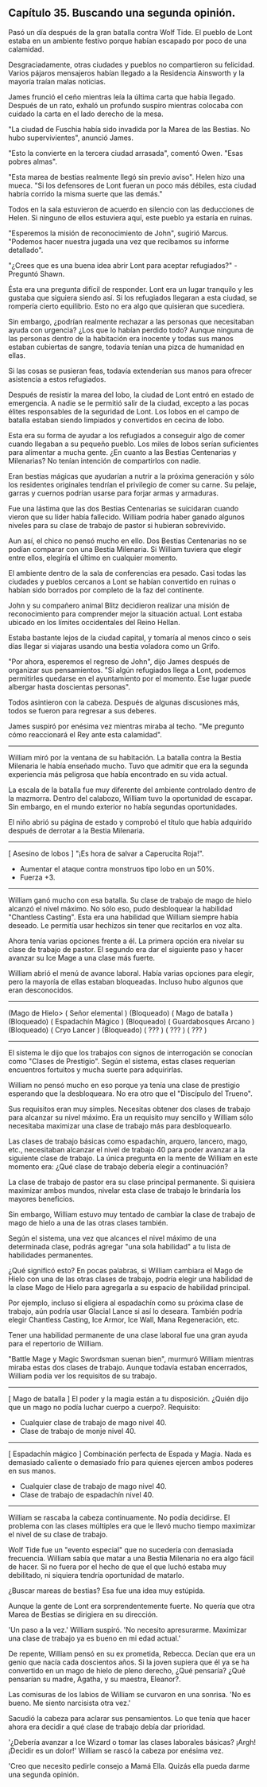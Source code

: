 
## Capítulo 35. Buscando una segunda opinión.


Pasó un día después de la gran batalla contra Wolf Tide. El pueblo de Lont estaba en un ambiente festivo porque habían escapado por poco de una calamidad.

Desgraciadamente, otras ciudades y pueblos no compartieron su felicidad. Varios pájaros mensajeros habían llegado a la Residencia Ainsworth y la mayoría traían malas noticias.

James frunció el ceño mientras leía la última carta que había llegado. Después de un rato, exhaló un profundo suspiro mientras colocaba con cuidado la carta en el lado derecho de la mesa.

"La ciudad de Fuschia había sido invadida por la Marea de las Bestias. No hubo supervivientes", anunció James.

"Esto la convierte en la tercera ciudad arrasada", comentó Owen. "Esas pobres almas".

"Esta marea de bestias realmente llegó sin previo aviso". Helen hizo una mueca. "Si los defensores de Lont fueran un poco más débiles, esta ciudad habría corrido la misma suerte que las demás."

Todos en la sala estuvieron de acuerdo en silencio con las deducciones de Helen. Si ninguno de ellos estuviera aquí, este pueblo ya estaría en ruinas.

"Esperemos la misión de reconocimiento de John", sugirió Marcus. "Podemos hacer nuestra jugada una vez que recibamos su informe detallado".

"¿Crees que es una buena idea abrir Lont para aceptar refugiados?" - Preguntó Shawn.

Ésta era una pregunta difícil de responder. Lont era un lugar tranquilo y les gustaba que siguiera siendo así. Si los refugiados llegaran a esta ciudad, se rompería cierto equilibrio. Esto no era algo que quisieran que sucediera.

Sin embargo, ¿podrían realmente rechazar a las personas que necesitaban ayuda con urgencia? ¿Los que lo habían perdido todo? Aunque ninguna de las personas dentro de la habitación era inocente y todas sus manos estaban cubiertas de sangre, todavía tenían una pizca de humanidad en ellas.

Si las cosas se pusieran feas, todavía extenderían sus manos para ofrecer asistencia a estos refugiados.

Después de resistir la marea del lobo, la ciudad de Lont entró en estado de emergencia. A nadie se le permitió salir de la ciudad, excepto a las pocas élites responsables de la seguridad de Lont. Los lobos en el campo de batalla estaban siendo limpiados y convertidos en cecina de lobo.

Esta era su forma de ayudar a los refugiados a conseguir algo de comer cuando llegaban a su pequeño pueblo. Los miles de lobos serían suficientes para alimentar a mucha gente. ¿En cuanto a las Bestias Centenarias y Milenarias? No tenían intención de compartirlos con nadie.

Eran bestias mágicas que ayudarían a nutrir a la próxima generación y sólo los residentes originales tendrían el privilegio de comer su carne. Su pelaje, garras y cuernos podrían usarse para forjar armas y armaduras.

Fue una lástima que las dos Bestias Centenarias se suicidaran cuando vieron que su líder había fallecido. William podría haber ganado algunos niveles para su clase de trabajo de pastor si hubieran sobrevivido.

Aun así, el chico no pensó mucho en ello. Dos Bestias Centenarias no se podían comparar con una Bestia Milenaria. Si William tuviera que elegir entre ellos, elegiría el último en cualquier momento.

El ambiente dentro de la sala de conferencias era pesado. Casi todas las ciudades y pueblos cercanos a Lont se habían convertido en ruinas o habían sido borrados por completo de la faz del continente.

John y su compañero animal Blitz decidieron realizar una misión de reconocimiento para comprender mejor la situación actual. Lont estaba ubicado en los límites occidentales del Reino Hellan.

Estaba bastante lejos de la ciudad capital, y tomaría al menos cinco o seis días llegar si viajaras usando una bestia voladora como un Grifo.

"Por ahora, esperemos el regreso de John", dijo James después de organizar sus pensamientos. "Si algún refugiados llega a Lont, podemos permitirles quedarse en el ayuntamiento por el momento. Ese lugar puede albergar hasta doscientas personas".

Todos asintieron con la cabeza. Después de algunas discusiones más, todos se fueron para regresar a sus deberes.

James suspiró por enésima vez mientras miraba al techo. "Me pregunto cómo reaccionará el Rey ante esta calamidad".

---

William miró por la ventana de su habitación. La batalla contra la Bestia Milenaria le había enseñado mucho. Tuvo que admitir que era la segunda experiencia más peligrosa que había encontrado en su vida actual.

La escala de la batalla fue muy diferente del ambiente controlado dentro de la mazmorra. Dentro del calabozo, William tuvo la oportunidad de escapar. Sin embargo, en el mundo exterior no había segundas oportunidades.

El niño abrió su página de estado y comprobó el título que había adquirido después de derrotar a la Bestia Milenaria.

---

[ Asesino de lobos ]
"¡Es hora de salvar a Caperucita Roja!".
- Aumentar el ataque contra monstruos tipo lobo en un 50%.
- Fuerza +3.

---

William ganó mucho con esa batalla. Su clase de trabajo de mago de hielo alcanzó el nivel máximo. No sólo eso, pudo desbloquear la habilidad "Chantless Casting". Esta era una habilidad que William siempre había deseado. Le permitía usar hechizos sin tener que recitarlos en voz alta.

Ahora tenía varias opciones frente a él. La primera opción era nivelar su clase de trabajo de pastor. El segundo era dar el siguiente paso y hacer avanzar su Ice Mage a una clase más fuerte.

William abrió el menú de avance laboral. Había varias opciones para elegir, pero la mayoría de ellas estaban bloqueadas. Incluso hubo algunos que eran desconocidos.

----

(Mago de Hielo>
( Señor elemental ) (Bloqueado)
( Mago de batalla ) (Bloqueado)
( Espadachín Mágico ) (Bloqueado)
( Guardabosques Arcano ) (Bloqueado)
( Cryo Lancer ) (Bloqueado)
( ??? )
( ??? )
( ??? )

---

El sistema le dijo que los trabajos con signos de interrogación se conocían como "Clases de Prestigio". Según el sistema, estas clases requerían encuentros fortuitos y mucha suerte para adquirirlas.

William no pensó mucho en eso porque ya tenía una clase de prestigio esperando que la desbloqueara. No era otro que el "Discípulo del Trueno".

Sus requisitos eran muy simples. Necesitas obtener dos clases de trabajo para alcanzar su nivel máximo. Era un requisito muy sencillo y William sólo necesitaba maximizar una clase de trabajo más para desbloquearlo.

Las clases de trabajo básicas como espadachín, arquero, lancero, mago, etc., necesitaban alcanzar el nivel de trabajo 40 para poder avanzar a la siguiente clase de trabajo. La única pregunta en la mente de William en este momento era: ¿Qué clase de trabajo debería elegir a continuación?

La clase de trabajo de pastor era su clase principal permanente. Si quisiera maximizar ambos mundos, nivelar esta clase de trabajo le brindaría los mayores beneficios.

Sin embargo, William estuvo muy tentado de cambiar la clase de trabajo de mago de hielo a una de las otras clases también.

Según el sistema, una vez que alcances el nivel máximo de una determinada clase, podrás agregar "una sola habilidad" a tu lista de habilidades permanentes.

¿Qué significó esto? En pocas palabras, si William cambiara el Mago de Hielo con una de las otras clases de trabajo, podría elegir una habilidad de la clase Mago de Hielo para agregarla a su espacio de habilidad principal.

Por ejemplo, incluso si eligiera al espadachín como su próxima clase de trabajo, aún podría usar Glacial Lance si así lo deseara. También podría elegir Chantless Casting, Ice Armor, Ice Wall, Mana Regeneración, etc.

Tener una habilidad permanente de una clase laboral fue una gran ayuda para el repertorio de William.

"Battle Mage y Magic Swordsman suenan bien", murmuró William mientras miraba estas dos clases de trabajo. Aunque todavía estaban encerrados, William podía ver los requisitos de su trabajo.

---

[ Mago de batalla ]
El poder y la magia están a tu disposición. ¿Quién dijo que un mago no podía luchar cuerpo a cuerpo?.
Requisito:
- Cualquier clase de trabajo de mago nivel 40.
- Clase de trabajo de monje nivel 40.

---

[ Espadachín mágico ]
Combinación perfecta de Espada y Magia. Nada es demasiado caliente o demasiado frío para quienes ejercen ambos poderes en sus manos.
- Cualquier clase de trabajo de mago nivel 40.
- Clase de trabajo de espadachín nivel 40.

---

William se rascaba la cabeza continuamente. No podía decidirse. El problema con las clases múltiples era que le llevó mucho tiempo maximizar el nivel de su clase de trabajo.

Wolf Tide fue un "evento especial" que no sucedería con demasiada frecuencia. William sabía que matar a una Bestia Milenaria no era algo fácil de hacer. Si no fuera por el hecho de que el que luchó estaba muy debilitado, ni siquiera tendría oportunidad de matarlo.

¿Buscar mareas de bestias? Esa fue una idea muy estúpida.

Aunque la gente de Lont era sorprendentemente fuerte. No quería que otra Marea de Bestias se dirigiera en su dirección.

'Un paso a la vez.' William suspiró. 'No necesito apresurarme. Maximizar una clase de trabajo ya es bueno en mi edad actual.'

De repente, William pensó en su ex prometida, Rebecca. Decían que era un genio que nacía cada doscientos años. Si la joven supiera que él ya se ha convertido en un mago de hielo de pleno derecho, ¿Qué pensaría? ¿Qué pensarían su madre, Agatha, y su maestra, Eleanor?.

Las comisuras de los labios de William se curvaron en una sonrisa. 'No es bueno. Me siento narcisista otra vez.'

Sacudió la cabeza para aclarar sus pensamientos. Lo que tenía que hacer ahora era decidir a qué clase de trabajo debía dar prioridad.

'¿Debería avanzar a Ice Wizard o tomar las clases laborales básicas? ¡Argh! ¡Decidir es un dolor!' William se rascó la cabeza por enésima vez.

'Creo que necesito pedirle consejo a Mamá Ella. Quizás ella pueda darme una segunda opinión.
